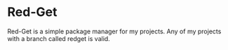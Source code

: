 # Red-Get
Red-Get is a simple package manager for my projects. Any of my projects with a branch called redget is valid.
